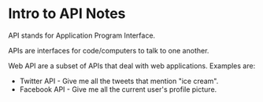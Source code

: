 # Intro to API Notes

API stands for Application Program Interface.

APIs are interfaces for code/computers to talk to one another.

Web API are a subset of APIs that deal with web applications. Examples are:

* Twitter API - Give me all the tweets that mention "ice cream".
* Facebook API - Give me all the current user's profile picture.